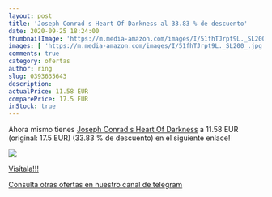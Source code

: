 ```yaml
---
layout: post
title: 'Joseph Conrad s Heart Of Darkness al 33.83 % de descuento'
date: 2020-09-25 18:24:00
thumbnailImage: 'https://m.media-amazon.com/images/I/51fhTJrpt9L._SL200_.jpg'
images: [ 'https://m.media-amazon.com/images/I/51fhTJrpt9L._SL200_.jpg' ]
comments: true
category: ofertas
author: ring
slug: 0393635643
description:
actualPrice: 11.58 EUR
comparePrice: 17.5 EUR
inStock: true
---
```


Ahora mismo tienes [Joseph Conrad s Heart Of Darkness](https://www.amazon.com/dp/0393635643/?tag=redken08-20) a 11.58 EUR (original: 17.5 EUR) (33.83 %  de descuento) en el siguiente enlace!

[![](https://m.media-amazon.com/images/I/51fhTJrpt9L._SL200_.jpg)](https://www.amazon.com/dp/0393635643/?tag=redken08-20)

[Visítala!!!](https://www.amazon.com/dp/0393635643/?tag=redken08-20)

[Consulta otras ofertas en nuestro canal de telegram](https://t.me/s/ofertas25)
